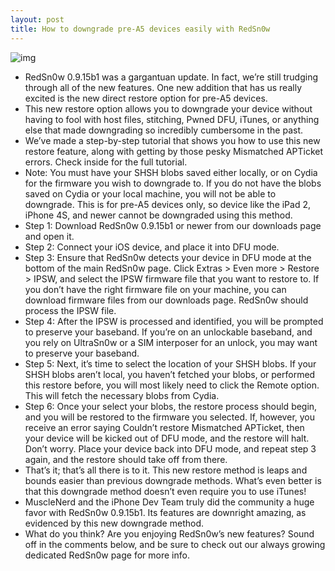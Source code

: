 ```yaml
---
layout: post
title: How to downgrade pre-A5 devices easily with RedSn0w
---
```

![img](http://media.idownloadblog.com/wp-content/uploads/2008/08/RedSn0w-logo.jpg)
* RedSn0w 0.9.15b1 was a gargantuan update. In fact, we’re still trudging through all of the new features. One new addition that has us really excited is the new direct restore option for pre-A5 devices.
* This new restore option allows you to downgrade your device without having to fool with host files, stitching, Pwned DFU, iTunes, or anything else that made downgrading so incredibly cumbersome in the past.
* We’ve made a step-by-step tutorial that shows you how to use this new restore feature, along with getting by those pesky Mismatched APTicket errors. Check inside for the full tutorial.
* Note: You must have your SHSH blobs saved either locally, or on Cydia for the firmware you wish to downgrade to. If you do not have the blobs saved on Cydia or your local machine, you will not be able to downgrade. This is for pre-A5 devices only, so device like the iPad 2, iPhone 4S, and newer cannot be downgraded using this method.
* Step 1: Download RedSn0w 0.9.15b1 or newer from our downloads page and open it.
* Step 2: Connect your iOS device, and place it into DFU mode.
* Step 3: Ensure that RedSn0w detects your device in DFU mode at the bottom of the main RedSn0w page. Click Extras > Even more > Restore > IPSW, and select the IPSW firmware file that you want to restore to. If you don’t have the right firmware file on your machine, you can download firmware files from our downloads page. RedSn0w should process the IPSW file.
* Step 4: After the IPSW is processed and identified, you will be prompted to preserve your baseband. If you’re on an unlockable baseband, and you rely on UltraSn0w or a SIM interposer for an unlock, you may want to preserve your baseband.
* Step 5: Next, it’s time to select the location of your SHSH blobs. If your SHSH blobs aren’t local, you haven’t fetched your blobs, or performed this restore before, you will most likely need to click the Remote option. This will fetch the necessary blobs from Cydia.
* Step 6: Once your select your blobs, the restore process should begin, and you will be restored to the firmware you selected. If, however, you receive an error saying Couldn’t restore Mismatched APTicket, then your device will be kicked out of DFU mode, and the restore will halt. Don’t worry. Place your device back into DFU mode, and repeat step 3 again, and the restore should take off from there.
* That’s it; that’s all there is to it. This new restore method is leaps and bounds easier than previous downgrade methods. What’s even better is that this downgrade method doesn’t even require you to use iTunes!
* MuscleNerd and the iPhone Dev Team truly did the community a huge favor with RedSn0w 0.9.15b1. Its features are downright amazing, as evidenced by this new downgrade method.
* What do you think? Are you enjoying RedSn0w’s new features? Sound off in the comments below, and be sure to check out our always growing dedicated RedSn0w page for more info.

